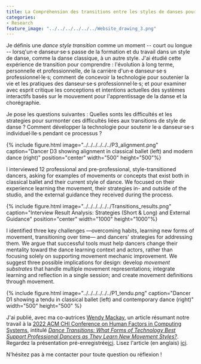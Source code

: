 ```yaml
---
title: La Compréhension des transitions entre les styles de danses pour améliorer la conceptions des systèmes d'aide à l'apprentissage de la danse
categories:
- Research
feature_image: "../../../../../../Website_drawing_3.png"
---
```


Je définis une _dance style transition_ comme un moment -- court ou longue -- lorsq'un·e danseur·se·s passe de la formation et du travail dans un style de danse, comme la danse classique, à un autre style. J'ai étudié cette expérience de transition pour comprendre : l'évolution à long terme, personnelle et professionnelle, de la carrière d'un·e danseur·se·s professionnel·le·s; comment de concevoir la technologie pour soutenier la vie et les pratiques des danseur·se·s professionnel·le·s; et pour examiner avec esprit critique les conceptions et intentions actuelles des systèmes interactifs basés sur le mouvement pour l'apprentissage de la danse et la chorégraphie. 

Je pose les questions suivantes : 
Quelles sonts les difficultés et les strategies pour surmonter ces difficultés liées aux transitions de style de danse ? 
Comment développer la technologie pour soutenir le·a danseur·se·s individuel·lle·s pendant ce processus ? 

{% include figure.html image="../../../../../../P3_alignment.png" caption="Dancer D3 showing alignment in classical ballet (left) and modern dance (right)" position="center" width="500" height="500"%}

I interviewed 12 professional and pre-professional, style-transitioned dancers, asking for examples of movements or concepts that exist both in classical ballet and their current style of dance. We focused on their experience learning the movement, their strategies in- and outside of the studio, and the external guidance they received during the process. 

{% include figure.html image="../../../../../../Transitions_results.png" caption="Interview Result Analysis: Strategies (Short & Long) and External Guidance" position="center" width="1000" height="1000"%}

I identified three key challenges —overcoming habits, learning new forms of movement, transitioning over time— and dancers' strategies for addressing them. We argue that successful tools must help dancers change their mentality toward the dance learning context and actors, rather than focusing solely on supporting movement mechanic improvement. We suggest three possible implications for design: develop _movement substrates_ that handle multiple movement representations; integrate learning and reflection in a single session; and create movement definitions through movement.

{% include figure.html image="../../../../../../P1_tendu.png" caption="Dancer D1 showing a tendu in classical ballet (left) and contemporary dance (right)" width="500" height="500" %}

J'ai publié, avec ma co-autrices [Wendy Mackay](https://ex-situ.lri.fr/people/mackay/), un article résumant notre travail à la [2022 ACM CHI Conference on Human Factors in Computing Systems](https://chi2022.acm.org/), intitulé [_Dance Transitions: What Forms of Technology Best Support Professional Dancers as They Learn New Movement Styles?_](https://dl.acm.org/doi/10.1145/3491102.3517448). 
Regardez la présentation pré-enregistrée[ici](https://www.youtube.com/watch?v=z9L7kaqYvSw).
Lisez l'article (en anglais) [ici](https://hal.inria.fr/hal-03665474/file/2021_CHI_TransitionSupport_AUTHOR_VERSION.pdf). 

N'hésitez pas à me contacter pour toute question ou réflexion !
